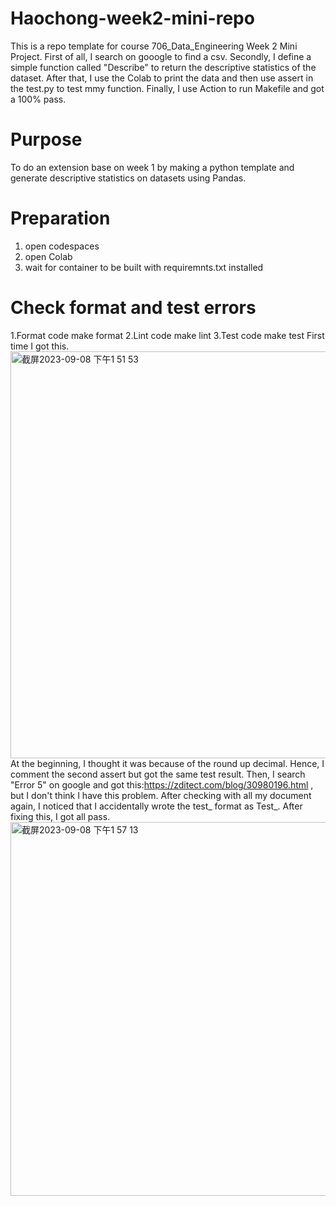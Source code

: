 # Haochong-week2-mini-repo
This is a repo template for course 706_Data_Engineering Week 2 Mini Project. First of all, I search on gooogle to find a csv. Secondly, I define a simple function called "Describe" to return the descriptive statistics of the dataset. After that, I use the Colab to print the data and then use assert in the test.py to test mmy function. Finally, I use Action to run Makefile and got a 100% pass. 

# Purpose
To do an extension base on week 1 by making a python template and generate descriptive statistics on datasets using Pandas. 

# Preparation 
1. open codespaces 
2. open Colab
3. wait for container to be built with requiremnts.txt installed

# Check format and test errors
1.Format code make format
2.Lint code make lint
3.Test code make test
First time I got this.
<img width="651" alt="截屏2023-09-08 下午1 51 53" src="https://github.com/nogibjj/Haochong-Xia-Week-2/assets/89813704/a222f5d3-69d8-4260-a5a5-b7ba46354f2b">
At the beginning, I thought it was because of the round up decimal. Hence, I comment the second assert but got the same test result. Then, I search "Error 5" on google and got this:https://zditect.com/blog/30980196.html , but I don't think I have this problem. After checking with all my document again, I noticed that I accidentally wrote the test_ format as Test_. After fixing this, I got all pass.
<img width="598" alt="截屏2023-09-08 下午1 57 13" src="https://github.com/nogibjj/Haochong-Xia-Week-2/assets/89813704/b46b613c-47f5-4c16-b03e-713fea05d619">


